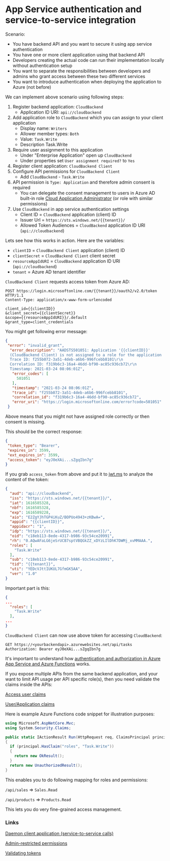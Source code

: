 # App Service authentication and service-to-service integration

Scenario:
- You have backend API and you want to secure it using app service authentication
- You have one or more client application using that backend API
- Developers creating the actual code can run their implementation
  locally without authentication setup
- You want to separate the responsibilities between
  developers and admins who grant access between
  these two different services
- You want to introduce authentication when deploying
  the application to Azure (not before)

We can implement above scenario using following steps:

1. Register backend application: `CloudBackend`
    - Application ID URI: `api://cloudbackend`
2. Add application role to `CloudBackend` which you can assign to your client application
    - Display name: `Writers`
    - Allower member types: `Both`
    - Value: `Task.Write`
    - Description Task.Write
3. Require user assignment to this application
    - Under "Enterprise Application" open up `CloudBackend`
    - Under properties set `User assignment required?` to `Yes`
4. Register client application: `CloudBackend Client`
5. Configure API permissions for `CloudBackend Client`
    - Add `CloudBackend` - `Task.Write`
6. API permission is `Type: Application` and therefore admin consent is required
    - You can delegate the consent management to users
      in Azure AD built-in role [Cloud Application Administrator](https://docs.microsoft.com/en-us/azure/active-directory/roles/permissions-reference#cloud-application-administrator) (or role with similar permissions)
7. Use `CloudBackend` in app service authentication settings
    - Client ID = `CloudBackend` application (client) ID
    - Issuer Url = `https://sts.windows.net/{{tenant}}/`
    - Allowed Token Audiences = `CloudBackend` application ID URI (`api://cloudbackend`)

Lets see how this works in action. Here are the variables:

- `clientID` = `CloudBackend Client` application (client) ID
- `clientSecret` = `CloudBackend Client`  client secret
- `resourceAppIdURI` = `CloudBackend` application ID URI (`api://cloudbackend`)
- `tenant` = Azure AD tenant identifier

`CloudBackend Client` requests access token from Azure AD:

```HTTP
POST https://login.microsoftonline.com/{{tenant}}/oauth2/v2.0/token HTTP/1.1
Content-Type: application/x-www-form-urlencoded

client_id={{clientID}}
&client_secret={{clientSecret}}
&scope={{resourceAppIdURI}}/.default
&grant_type=client_credentials
```

You might get following error message:

```json
{
 "error": "invalid_grant",
  "error_description": "AADSTS501051: Application '{{clientID}}'
  (CloudBackend Client) is not assigned to a role for the application 'api://cloudbackend'(CloudBackend).\r\n
  Trace ID: f255b072-3a51-4deb-a6b6-996fcebb8101\r\n
  Correlation ID: f319b6c3-16a4-46dd-bf90-ac85c936cb72\r\n
  Timestamp: 2021-03-24 08:06:01Z",
   "error_codes": [
     501051
   ],
   "timestamp": "2021-03-24 08:06:01Z",
   "trace_id": "f255b072-3a51-4deb-a6b6-996fcebb8101",
   "correlation_id": "f319b6c3-16a4-46dd-bf90-ac85c936cb72",
   "error_uri": "https://login.microsoftonline.com/error?code=501051"
 }
```

Above means that you might not have assigned role correctly or then consent is missing.

This should be the correct response:

```json
{
 "token_type": "Bearer",
 "expires_in": 3599,
 "ext_expires_in": 3599,
 "access_token": "eyJ0eXAi...sZgqIbn7g"
}
```

If you grab `access_token` from above and put it to [jwt.ms](https://jwt.ms/)
to analyze the content of the token:

```json
{
  "aud": "api://cloudbackend",
  "iss": "https://sts.windows.net/{{tenant}}/",
  "iat": 1616585328,
  "nbf": 1616585328,
  "exp": 1616589228,
  "aio": "E2ZgYJhTGP4iKuZ/BOPUo4943+zKBwA=",
  "appid": "{{clientID}}",
  "appidacr": "1",
  "idp": "https://sts.windows.net/{{tenant}}/",
  "oid": "c18eb113-8ede-4317-b986-93c54ce20991",
  "rh": "0.AQwAFaLG6jeSrUCB7sptVBQGkZZ_xDYzLIlDhK7DWMj_xvMMAAA.",
  "roles": [
    "Task.Write"
  ],
  "sub": "c18eb113-8ede-4317-b986-93c54ce20991",
  "tid": "{{tenant}}",
  "uti": "YEDcVJttIUKUL7GfmGK5AA",
  "ver": "1.0"
}
```

Important part is this:

```json
{
...
  "roles": [
    "Task.Write"
  ],
...
}
```

`CloudBackend Client` can now use above token for accessing `CloudBackend`:

```HTTP
GET https://<yourbackendapi>.azurewebsites.net/api/tasks
Authorization: Bearer eyJ0eXAi...sZgqIbn7g
```

It's important to understand how [authentication and authorization in Azure App Service and Azure Functions](https://docs.microsoft.com/en-us/azure/app-service/overview-authentication-authorization) works.

If you expose multiple APIs from the same backend application, and your want to
limit API usage per API specific role(s), then you need validate the claims
inside the APIs:

[Access user claims](https://docs.microsoft.com/en-us/azure/app-service/app-service-authentication-how-to#access-user-claims)

[User/Application claims](https://docs.microsoft.com/en-us/azure/app-service/overview-authentication-authorization#userapplication-claims)

Here is example Azure Functions code snippet for illustration purposes:

```csharp
using Microsoft.AspNetCore.Mvc;
using System.Security.Claims;

public static IActionResult Run(HttpRequest req, ClaimsPrincipal principal)
{
  if (principal.HasClaim("roles", "Task.Write"))
  {
    return new OkResult();
  }
  return new UnauthorizedResult();
}
```

This enables you to do following mapping for roles and permissions:

`/api/sales` => `Sales.Read`

`/api/products` => `Products.Read`

This lets you do very fine-grained access management.

### Links

[Daemon client application (service-to-service calls)](https://docs.microsoft.com/en-us/azure/app-service/configure-authentication-provider-aad#daemon-client-application-service-to-service-calls)

[Admin-restricted permissions](https://docs.microsoft.com/en-us/azure/active-directory/develop/v2-permissions-and-consent?WT.mc_id=Portal-Microsoft_AAD_RegisteredApps#admin-restricted-permissions)

[Validating tokens](https://docs.microsoft.com/en-us/azure/active-directory/develop/access-tokens#validating-tokens)
